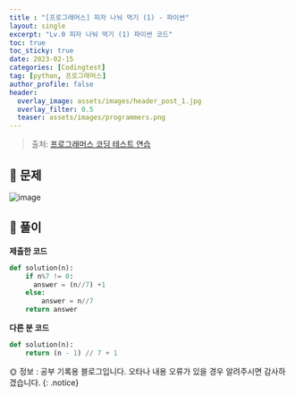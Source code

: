 ```yaml
---
title : "[프로그래머스] 피자 나눠 먹기 (1) - 파이썬"
layout: single
excerpt: "Lv.0 피자 나눠 먹기 (1) 파이썬 코드"
toc: true
toc_sticky: true
date: 2023-02-15
categories: [Codingtest]
tag: [python, 프로그래머스]
author_profile: false
header:
  overlay_image: assets/images/header_post_1.jpg
  overlay_filter: 0.5 
  teaser: assets/images/programmers.png
---
```


> 출처: [프로그래머스 코딩 테스트 연습](https://school.programmers.co.kr/learn/challenges)  

## 🐝 문제  
![image](https://user-images.githubusercontent.com/50590124/219222624-751ca5f0-ff45-49c3-991c-9a5f308cebbb.png)

## 🍯 풀이  

**제출한 코드**  

```python
def solution(n):
    if n%7 != 0:
      answer = (n//7) +1 
    else:
        answer = n//7 
    return answer
```


**다른 분 코드**  

```python
def solution(n):
    return (n - 1) // 7 + 1
```

🌞 정보 : 공부 기록용 블로그입니다. 오타나 내용 오류가 있을 경우 알려주시면 감사하겠습니다.
{: .notice}
